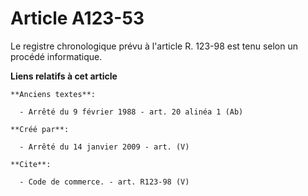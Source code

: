# Article A123-53

Le registre chronologique prévu à l'article R. 123-98 est tenu selon un procédé informatique.

**Liens relatifs à cet article**

	**Anciens textes**:

	  - Arrêté du 9 février 1988 - art. 20 alinéa 1 (Ab)

	**Créé par**:

	  - Arrêté du 14 janvier 2009 - art. (V)

	**Cite**:

	  - Code de commerce. - art. R123-98 (V)
